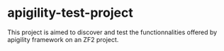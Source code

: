 apigility-test-project
======================

This project is aimed to discover and test the functionnalities offered by apigility framework on an ZF2 project.
